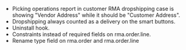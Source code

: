 - Picking operations report in customer RMA dropshipping case is showing
  "Vendor Address" while it should be "Customer Address".
- Dropshipping always counted as a delivery on the smart buttons.
- Uninstall hook.
- Constraints instead of required fields on rma.order.line.
- Rename type field on rma.order and rma.order.line
